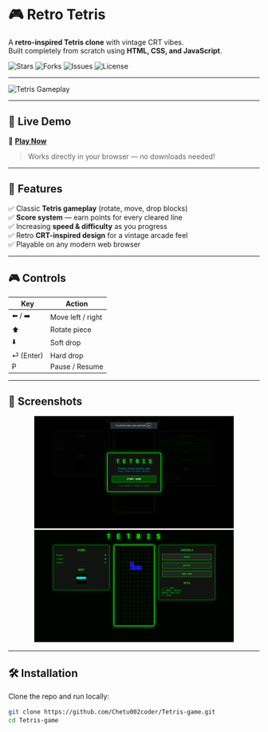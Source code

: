 # 🎮 Retro Tetris

A **retro-inspired Tetris clone** with vintage CRT vibes.  
Built completely from scratch using **HTML, CSS, and JavaScript**.  

![Stars](https://img.shields.io/github/stars/Chetu002coder/Tetris-game?style=social)
![Forks](https://img.shields.io/github/forks/Chetu002coder/Tetris-game?style=social)
![Issues](https://img.shields.io/github/issues/Chetu002coder/Tetris-game)
![License](https://img.shields.io/github/license/Chetu002coder/Tetris-game)

---

<!-- 🎥 Gameplay GIF -->
![Tetris Gameplay](https://upload.wikimedia.org/wikipedia/commons/3/39/Tetris_basic_game.gif)

---

## 🚀 Live Demo
🔗 **[Play Now](https://chetu002coder.github.io/Tetris-game/)**  

> Works directly in your browser — no downloads needed!

---

## 🎯 Features
✅ Classic **Tetris gameplay** (rotate, move, drop blocks)  
✅ **Score system** — earn points for every cleared line  
✅ Increasing **speed & difficulty** as you progress  
✅ Retro **CRT-inspired design** for a vintage arcade feel  
✅ Playable on any modern web browser  

---

## 🎮 Controls
| Key            | Action              |
|----------------|---------------------|
| ⬅️ / ➡️       | Move left / right   |
| ⬆️             | Rotate piece        |
| ⬇️             | Soft drop           |
| ⏎ (Enter)      | Hard drop           |
| P              | Pause / Resume      |

---

## 📸 Screenshots
<p align="center">
  <img src="images/game-preview1.png" width="400" />
  <img src="images/game-preview2.png" width="400" />
</p>

---

## 🛠️ Installation
Clone the repo and run locally:

```bash
git clone https://github.com/Chetu002coder/Tetris-game.git
cd Tetris-game
